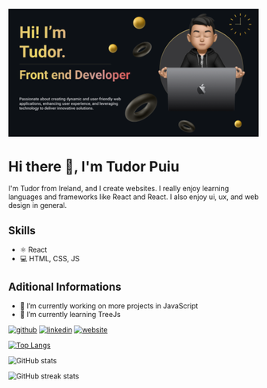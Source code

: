 ![Design and Development](https://github.com/pTudor069/pTudor069/blob/main/Make%20your%20README.png?raw=true)

# Hi there 👋, I'm Tudor Puiu
I'm Tudor from Ireland, and I create websites. I really enjoy learning languages and frameworks like React and React. I also enjoy ui, ux, and web design in general.

## Skills
* ⚛ React
* 💻 HTML, CSS, JS

## Aditional Informations
- 🔭 I’m currently working on more projects in JavaScript 
- 🌱 I’m currently learning TreeJs 


[<img src='https://cdn.jsdelivr.net/npm/simple-icons@3.0.1/icons/github.svg' alt='github' height='40'>](https://github.com/pTudor069)  [<img src='https://cdn.jsdelivr.net/npm/simple-icons@3.0.1/icons/linkedin.svg' alt='linkedin' height='40'>](https://www.linkedin.com/in/https://www.linkedin.com/in/tudorpuiu//)  [<img src='https://cdn.jsdelivr.net/npm/simple-icons@3.0.1/icons/icloud.svg' alt='website' height='40'>](https://www.tudorpuiu.com/)  

[![Top Langs](https://github-readme-stats.vercel.app/api/top-langs/?username=pTudor069)](https://github.com/anuraghazra/github-readme-stats)

![GitHub stats](https://github-readme-stats.vercel.app/api?username=pTudor069&show_icons=true)  

![GitHub streak stats](https://streak-stats.demolab.com/?user=pTudor069)  

